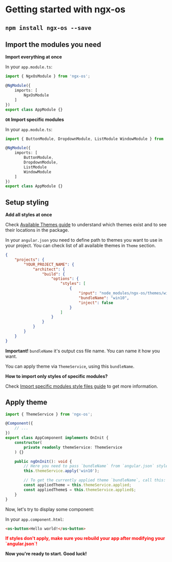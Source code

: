 # Getting started with ngx-os

## `npm install ngx-os --save`
## Import the modules you need

**Import everything at once**

In your `app.module.ts`:
```typescript
import { NgxOsModule } from 'ngx-os';

@NgModule({
    imports: [
        NgxOsModule
    ]
})
export class AppModule {}
```

**`OR` Import specific modules**

In your `app.module.ts`:
```typescript
import { ButtonModule, DropdownModule, ListModule WindowModule } from 'ngx-os';

@NgModule({
    imports: [
        ButtonModule,
        DropdownModule,
        ListModule
        WindowModule
    ]
})
export class AppModule {}
```

## Setup styling

**Add all styles at once**

Check [Available Themes guide](https://ngx-os.io/guides/available-themes)
to understand which themes exist and to see their locations in the package.

In your `angular.json` you need to define path to themes you want to use in your project.
You can check list of all available themes in `Theme` section.

```json
{
    "projects": {
        "YOUR_PROJECT_NAME": {
            "architect": {
                "build": {
                    "options": {
                        "styles": [
                            {
                                "input": "node_modules/ngx-os/themes/win10/index.scss",
                                "bundleName": "win10",
                                "inject": false
                            }
                        ]
                    }
                }
            }
        }
    }
}
```

**Important!** `bundleName` it's output css file name. You can name it how you want.

You can apply theme via `ThemeService`, using this `bundleName`.

**How to import only styles of specific modules?**

Check [Import specific modules style files guide](https://ngx-os.io/guides/import-specific-modules-style-files)
to get more information.

## Apply theme

```typescript
import { ThemeService } from 'ngx-os';

@Component({
    // ...
})
export class AppComponent implements OnInit {
    constructor(
        private readonly themeService: ThemeService
    ) {}

    public ngOnInit(): void {
        // Here you need to pass `bundleName` from `angular.json` styles
        this.themeService.apply('win10');

        // To get the currently applied theme `bundleName`, call this:
        const appliedTheme = this.themeService.applied;
        const appliedTheme$ = this.themeService.applied$;
    }
}
```

Now, let's try to display some component:

In your `app.component.html`:
```html
<os-button>Hello world!</os-button>
```

<p>
    <font color="red">
        <b>If styles don't apply, make sure you rebuild your app after modifying your `angular.json`!</b>
    </font>
</p>

**Now you're ready to start. Good luck!**

